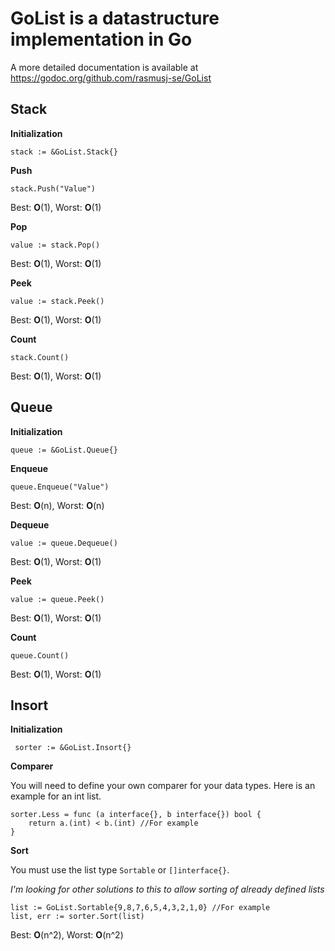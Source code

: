 # GoList is a datastructure implementation in Go

A more detailed documentation is available at https://godoc.org/github.com/rasmusj-se/GoList

## Stack

**Initialization**

`stack := &GoList.Stack{}`

**Push**

`stack.Push("Value")`

Best: **O**(1), Worst: **O**(1)

**Pop**

`value := stack.Pop()`

Best: **O**(1), Worst: **O**(1)

**Peek**

`value := stack.Peek()`

Best: **O**(1), Worst: **O**(1)

**Count**

`stack.Count()`

Best: **O**(1), Worst: **O**(1)

## Queue

**Initialization**

`queue := &GoList.Queue{}`

**Enqueue**

`queue.Enqueue("Value")`

Best: **O**(n), Worst: **O**(n)

**Dequeue**

`value := queue.Dequeue()`

Best: **O**(1), Worst: **O**(1)

**Peek**

`value := queue.Peek()`

Best: **O**(1), Worst: **O**(1)

**Count**

`queue.Count()`

Best: **O**(1), Worst: **O**(1)

## Insort

**Initialization**

` sorter := &GoList.Insort{}`

**Comparer**

You will need to define your own comparer for your data types. Here is an example for an int list.

```
sorter.Less = func (a interface{}, b interface{}) bool {
    return a.(int) < b.(int) //For example
}
```

**Sort**

You must use the list type `Sortable` or `[]interface{}`.

*I'm looking for other solutions to this to allow sorting of already defined lists*

```
list := GoList.Sortable{9,8,7,6,5,4,3,2,1,0} //For example
list, err := sorter.Sort(list)
```

Best: **O**(n^2), Worst: **O**(n^2)
